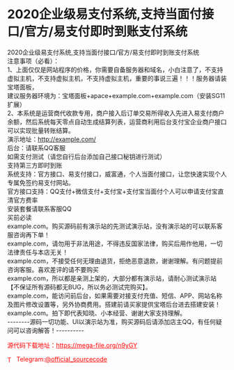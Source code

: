 # 2020企业级易支付系统,支持当面付接口/官方/易支付即时到账支付系统

2020企业级易支付系统,支持当面付接口/官方/易支付即时到账支付系统<br>注意事项（必看）：<br>1、上面仅仅是网站程序的价格，你需要自备服务器和域名，小白注意了，不支持虚拟主机，不支持虚拟主机，不支持虚拟主机，重要的事说三遍！！！服务器请装宝塔面板，<br>建议服务器环境为：宝塔面板+apace+example.com+example.com（安装SG11扩展）<br>2、本系统是运营商代收款专用，商户接入后订单交易所得收入先进入易支付商户余额，然后系统每天零点自动生成结算列表，运营商利用后台支付宝企业商户接口可以实现批量转账结算。<br>演示地址：http://example.com/<br>后台：请联系QQ客服<br>如需支付测试（请您自行后台添加自己接口秘钥进行测试）<br>支持第三方即时到账<br>系统支持：官方接口、易支付接口，威富通，个人当面付接口，让您快速实现个人专属免签约易支付网站。<br>官方接口支持：QQ支付+微信支付+支付宝+支付宝当面付个人可以申请支付宝直清官方费率<br>安装套餐请联系客服QQ<br>买前必读<br>example.com。购买源码前有演示站的先测试演示站，没有演示站的可以联系客服咨询再下单！<br>example.com，请勿用于非法用途，不得违反国家法律，购买后用作他用，一切法律责任与本店无关！<br>example.com，不接受任何无理由退货，拒绝恶意退款，谢谢理解。有问题提前咨询客服。喜欢差评的请不要购买<br>example.com，所以都是亲测上架的，大部分都有演示站，请耐心测试演示站【不保证所有源码都无BUG，所以务必测试完购买】。<br>example.com，能访问前后台，如果需要对接支付充值、短信、APP、网站名称及图片修改设置等，另外协商费用。搭建前请买家提供宝塔后台进去搭建安装！<br>example.com。拍下即代表知晓、小本经营、谢谢大家支持理解。<br>--------源码一切功能、UI以演示站为准，购买源码后请添加店主QQ，有任何疑问可以咨询解答！----------<br>


<p style="color: red;">源代码下载地址：<a href="https://mega-file.org/n9yGY" style="color: red;">https://mega-file.org/n9yGY</a></p><p style="color: red;"><img src="https://cdn-icons-png.flaticon.com/512/2111/2111646.png" alt="Telegram Icon" style="width: 16px; vertical-align: middle; margin-right: 5px;">Telegram:<a href="https://t.me/official_sourcecode" style="color: red;">@official_sourcecode</a></p>
